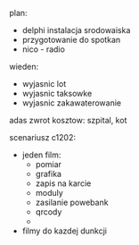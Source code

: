 


plan:
- delphi instalacja srodowaiska
- przygotowanie do spotkan
- nico - radio




wieden:
- wyjasnic lot
- wyjasnic taksowke
- wyjasnic zakawaterowanie

adas zwrot kosztow: szpital, kot

scenariusz c1202:
- jeden film:
	- pomiar
	- grafika
	- zapis na karcie
	- moduly
	- zasilanie powebank
	- qrcody
	- 
- filmy do kazdej dunkcji